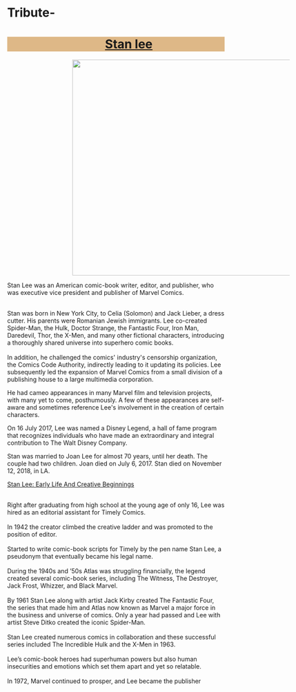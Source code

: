 # Tribute-

<!DOCTYPE html>
<html lang="en">
<head>
    <meta charset="UTF-8">
    <meta name="viewport" content="width=device-width, initial-scale=1.0">
    <title>Document</title>
</head>
<body>
    <h1 style="padding-left: 45%; background-color: burlywood;"><u>Stan lee</u></h1>
    <img src="https://m.media-amazon.com/images/M/MV5BODc3NDcyZDItN2NhZS00ZTJlLTlmMWItNTc4ZTAwYWUxZmU3XkEyXkFqcGdeQXZhcmdtaWM@._V1_QL75_UX500_CR0,0,500,281_.jpg" style="padding-left: 30%;" ; height="500px" width="600px">
</body>
<p>
    Stan Lee was an American comic-book writer, editor, and publisher, who was executive vice president and publisher of Marvel Comics.<br><br>

Stan was born in New York City, to Celia (Solomon) and Jack Lieber, a dress cutter. His parents were Romanian Jewish immigrants. Lee co-created Spider-Man, the Hulk, Doctor Strange, the Fantastic Four, Iron Man, Daredevil, Thor, the X-Men, and many other fictional characters, introducing a thoroughly shared universe into superhero comic books.<br><br> In addition, he challenged the comics' industry's censorship organization, the Comics Code Authority, indirectly leading to it updating its policies. Lee subsequently led the expansion of Marvel Comics from a small division of a publishing house to a large multimedia corporation.

He had cameo appearances in many Marvel film and television projects, with many yet to come, posthumously. A few of these appearances are self-aware and sometimes reference Lee's involvement in the creation of certain characters.

On 16 July 2017, Lee was named a Disney Legend, a hall of fame program that recognizes individuals who have made an extraordinary and integral contribution to The Walt Disney Company.

Stan was married to Joan Lee for almost 70 years, until her death. The couple had two children. Joan died on July 6, 2017. Stan died on November 12, 2018, in LA.
</p>
<p1>
    <u>Stan Lee: Early Life And Creative Beginnings</u><br><br>

 

Right after graduating from high school at the young age of only 16, Lee was hired as an editorial assistant for Timely Comics. <br><br>
 In 1942 the creator climbed the creative ladder and was promoted to the position of editor. <br><br>
Started to write comic-book scripts for Timely by the pen name Stan Lee, a pseudonym that eventually became his legal name. <br><br>
During the 1940s and ’50s Atlas was struggling financially, the legend created several comic-book series, including The Witness, The Destroyer, Jack Frost, Whizzer, and Black Marvel.<br><br>
By 1961 Stan Lee along with artist Jack Kirby created The Fantastic Four, the series that made him and Atlas now known as Marvel a major force in the business and universe of comics.
 Only a year had passed and Lee with artist Steve Ditko created the iconic Spider-Man.  <br><br>
Stan Lee created numerous comics in collaboration and these successful series included The Incredible Hulk and the X-Men in 1963.<br><br>
  Lee’s comic-book heroes had superhuman powers but also human insecurities and emotions which set them apart and yet so relatable.<br><br>
In 1972, Marvel continued to prosper, and Lee became the publisher
</p1>

</html>
